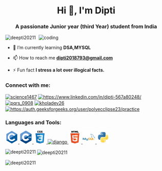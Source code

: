 <h1 align="center">Hi 👋, I'm Dipti</h1>
<h3 align="center">A passionate Junior year (third Year) student from India</h3>
<img align ="right" alt="coding" width="400" src="https://mir-s3-cdn-cf.behance.net/project_modules/fs/54b6c068097599.5b50bca476b9b.gif">

<p align="left"> <img src="https://komarev.com/ghpvc/?username=deepti20211&label=Profile%20views&color=0e75b6&style=flat" alt="deepti20211" /> </p>

- 🌱 I’m currently learning **DSA,MYSQL**

- 📫 How to reach me **dipti2018793@gmail.com**

- ⚡ Fun fact **I stress a lot over illogical facts.**

<h3 align="left">Connect with me:</h3>
<p align="left">
<a href="https://twitter.com/science1467" target="blank"><img align="center" src="https://raw.githubusercontent.com/rahuldkjain/github-profile-readme-generator/master/src/images/icons/Social/twitter.svg" alt="science1467" height="30" width="40" /></a>
<a href="https://linkedin.com/in/https://www.linkedin.com/in/dipti-567a80248/" target="blank"><img align="center" src="https://raw.githubusercontent.com/rahuldkjain/github-profile-readme-generator/master/src/images/icons/Social/linked-in-alt.svg" alt="https://www.linkedin.com/in/dipti-567a80248/" height="30" width="40" /></a>
<a href="https://instagram.com/pqrs_0908" target="blank"><img align="center" src="https://raw.githubusercontent.com/rahuldkjain/github-profile-readme-generator/master/src/images/icons/Social/instagram.svg" alt="pqrs_0908" height="30" width="40" /></a>
<a href="https://www.leetcode.com/kholadev26" target="blank"><img align="center" src="https://raw.githubusercontent.com/rahuldkjain/github-profile-readme-generator/master/src/images/icons/Social/leet-code.svg" alt="kholadev26" height="30" width="40" /></a>
<a href="https://auth.geeksforgeeks.org/user/https://auth.geeksforgeeks.org/user/polyecclipse23/practice" target="blank"><img align="center" src="https://raw.githubusercontent.com/rahuldkjain/github-profile-readme-generator/master/src/images/icons/Social/geeks-for-geeks.svg" alt="https://auth.geeksforgeeks.org/user/polyecclipse23/practice" height="30" width="40" /></a>
</p>

<h3 align="left">Languages and Tools:</h3>
<p align="left"> <a href="https://www.cprogramming.com/" target="_blank" rel="noreferrer"> <img src="https://raw.githubusercontent.com/devicons/devicon/master/icons/c/c-original.svg" alt="c" width="40" height="40"/> </a> <a href="https://www.w3schools.com/cpp/" target="_blank" rel="noreferrer"> <img src="https://raw.githubusercontent.com/devicons/devicon/master/icons/cplusplus/cplusplus-original.svg" alt="cplusplus" width="40" height="40"/> </a> <a href="https://www.w3schools.com/css/" target="_blank" rel="noreferrer"> <img src="https://raw.githubusercontent.com/devicons/devicon/master/icons/css3/css3-original-wordmark.svg" alt="css3" width="40" height="40"/> </a> <a href="https://www.djangoproject.com/" target="_blank" rel="noreferrer"> <img src="https://cdn.worldvectorlogo.com/logos/django.svg" alt="django" width="40" height="40"/> </a> <a href="https://www.w3.org/html/" target="_blank" rel="noreferrer"> <img src="https://raw.githubusercontent.com/devicons/devicon/master/icons/html5/html5-original-wordmark.svg" alt="html5" width="40" height="40"/> </a> <a href="https://www.mysql.com/" target="_blank" rel="noreferrer"> <img src="https://raw.githubusercontent.com/devicons/devicon/master/icons/mysql/mysql-original-wordmark.svg" alt="mysql" width="40" height="40"/> </a> <a href="https://www.python.org" target="_blank" rel="noreferrer"> <img src="https://raw.githubusercontent.com/devicons/devicon/master/icons/python/python-original.svg" alt="python" width="40" height="40"/> </a> </p>

<p><img align="left" src="https://github-readme-stats.vercel.app/api/top-langs?username=deepti20211&show_icons=true&locale=en&layout=compact" alt="deepti20211" /></p>

<p>&nbsp;<img align="center" src="https://github-readme-stats.vercel.app/api?username=deepti20211&show_icons=true&locale=en" alt="deepti20211" /></p>

<p><img align="center" src="https://github-readme-streak-stats.herokuapp.com/?user=deepti20211&" alt="deepti20211" /></p>
